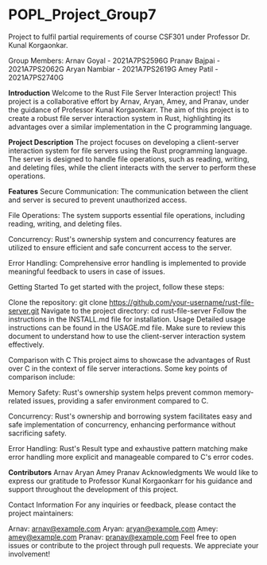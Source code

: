 # POPL_Project_Group7
Project to fulfil partial requirements of course CSF301 under Professor Dr. Kunal Korgaonkar.

Group Members:
Arnav Goyal - 2021A7PS2596G
Pranav Bajpai - 2021A7PS2062G
Aryan Nambiar - 2021A7PS2619G
Amey Patil - 2021A7PS2740G

**Introduction**
Welcome to the Rust File Server Interaction project! This project is a collaborative effort by Arnav, Aryan, Amey, and Pranav, under the guidance of Professor Kunal Korgaonkarr. The aim of this project is to create a robust file server interaction system in Rust, highlighting its advantages over a similar implementation in the C programming language.

**Project Description**
The project focuses on developing a client-server interaction system for file servers using the Rust programming language. The server is designed to handle file operations, such as reading, writing, and deleting files, while the client interacts with the server to perform these operations.

**Features**
Secure Communication: The communication between the client and server is secured to prevent unauthorized access.

File Operations: The system supports essential file operations, including reading, writing, and deleting files.

Concurrency: Rust's ownership system and concurrency features are utilized to ensure efficient and safe concurrent access to the server.

Error Handling: Comprehensive error handling is implemented to provide meaningful feedback to users in case of issues.

Getting Started
To get started with the project, follow these steps:

Clone the repository: git clone https://github.com/your-username/rust-file-server.git
Navigate to the project directory: cd rust-file-server
Follow the instructions in the INSTALL.md file for installation.
Usage
Detailed usage instructions can be found in the USAGE.md file. Make sure to review this document to understand how to use the client-server interaction system effectively.

Comparison with C
This project aims to showcase the advantages of Rust over C in the context of file server interactions. Some key points of comparison include:

Memory Safety: Rust's ownership system helps prevent common memory-related issues, providing a safer environment compared to C.

Concurrency: Rust's ownership and borrowing system facilitates easy and safe implementation of concurrency, enhancing performance without sacrificing safety.

Error Handling: Rust's Result type and exhaustive pattern matching make error handling more explicit and manageable compared to C's error codes.

**Contributors**
Arnav
Aryan
Amey
Pranav
Acknowledgments
We would like to express our gratitude to Professor Kunal Korgaonkarr for his guidance and support throughout the development of this project.

Contact Information
For any inquiries or feedback, please contact the project maintainers:

Arnav: arnav@example.com
Aryan: aryan@example.com
Amey: amey@example.com
Pranav: pranav@example.com
Feel free to open issues or contribute to the project through pull requests. We appreciate your involvement!
